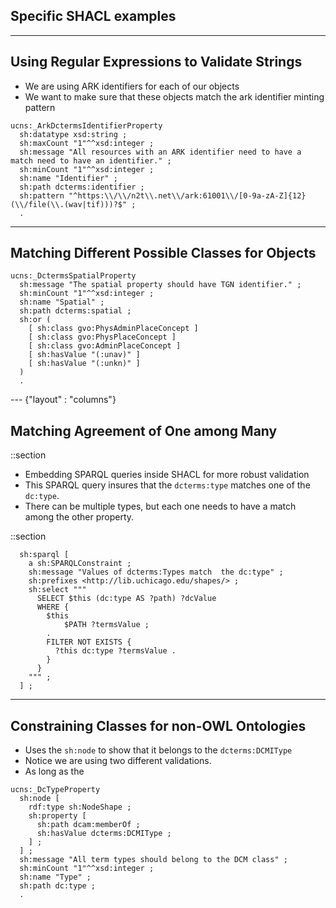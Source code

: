 ## Specific SHACL examples

---

## Using Regular Expressions to Validate Strings

- We are using ARK identifiers for each of our objects
- We want to make sure that these objects match the ark identifier minting pattern

```turtle
ucns:_ArkDctermsIdentifierProperty
  sh:datatype xsd:string ;
  sh:maxCount "1"^^xsd:integer ;
  sh:message "All resources with an ARK identifier need to have a match need to have an identifier." ;
  sh:minCount "1"^^xsd:integer ;
  sh:name "Identifier" ;
  sh:path dcterms:identifier ;
  sh:pattern "^https:\\/\\/n2t\\.net\\/ark:61001\\/[0-9a-zA-Z]{12}(\\/file(\\.(wav|tif)))?$" ;
  .

```

---

## Matching Different Possible Classes for Objects

```turtle
ucns:_DctermsSpatialProperty
  sh:message "The spatial property should have TGN identifier." ;
  sh:minCount "1"^^xsd:integer ;
  sh:name "Spatial" ;
  sh:path dcterms:spatial ;
  sh:or (
    [ sh:class gvo:PhysAdminPlaceConcept ]
    [ sh:class gvo:PhysPlaceConcept ]
    [ sh:class gvo:AdminPlaceConcept ]
    [ sh:hasValue "(:unav)" ]
    [ sh:hasValue "(:unkn)" ]
  )
  .
```

--- {"layout" : "columns"}

## Matching Agreement of One among Many

::section

- Embedding SPARQL queries inside SHACL for more robust validation
- This SPARQL query insures that the `dcterms:type` matches one of the `dc:type`.
- There can be multiple types, but each one needs to have a match among the other property.

::section

```turtle
  sh:sparql [
    a sh:SPARQLConstraint ;
    sh:message "Values of dcterms:Types match  the dc:type" ;
    sh:prefixes <http://lib.uchicago.edu/shapes/> ;
    sh:select """
      SELECT $this (dc:type AS ?path) ?dcValue
      WHERE {
        $this
            $PATH ?termsValue ;
        .
        FILTER NOT EXISTS {
          ?this dc:type ?termsValue .
        }
      }
    """ ;
  ] ;
```

---

## Constraining Classes for non-OWL Ontologies

- Uses the `sh:node` to show that it belongs to the `dcterms:DCMIType`
- Notice we are using two different validations.
- As long as the

```turtle
ucns:_DcTypeProperty
  sh:node [
    rdf:type sh:NodeShape ;
    sh:property [
      sh:path dcam:memberOf ;
      sh:hasValue dcterms:DCMIType ;
    ] ;
  ] ;
  sh:message "All term types should belong to the DCM class" ;
  sh:minCount "1"^^xsd:integer ;
  sh:name "Type" ;
  sh:path dc:type ;
  .

```
